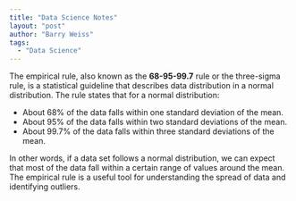 ```yaml
---
title: "Data Science Notes"
layout: "post"
author: "Barry Weiss"
tags:
  - "Data Science"
---
```


The empirical rule, also known as the **68-95-99.7** rule or the three-sigma rule, is a statistical guideline that describes data distribution in a normal distribution. The rule states that for a normal distribution:

* About 68% of the data falls within one standard deviation of the mean.
* About 95% of the data falls within two standard deviations of the mean.
* About 99.7% of the data falls within three standard deviations of the mean.

In other words, if a data set follows a normal distribution, we can expect that most of the data fall within a certain range of values around the mean. The empirical rule is a useful tool for understanding the spread of data and identifying outliers.
